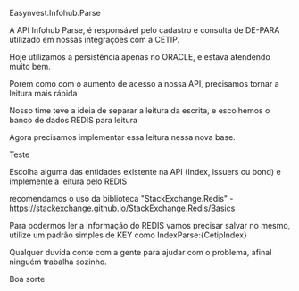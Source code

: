 Easynvest.Infohub.Parse

A API Infohub Parse, é responsável pelo cadastro e consulta de DE-PARA
utilizado em nossas integrações com a CETIP.

Hoje utilizamos a persistência apenas no ORACLE, e estava atendendo muito bem.

Porem como com o aumento de acesso a nossa API, precisamos tornar a leitura mais rápida

Nosso time teve a ideia de separar a leitura da escrita, e escolhemos o banco de dados REDIS para leitura

Agora precisamos implementar essa leitura nessa nova base.

Teste

Escolha alguma das entidades existente na API (Index, issuers ou bond) e implemente a leitura pelo REDIS

recomendamos o uso da biblioteca "StackExchange.Redis" - https://stackexchange.github.io/StackExchange.Redis/Basics

Para podermos ler a informação do REDIS vamos precisar salvar no mesmo, utilize um padrão simples de KEY como IndexParse:{CetipIndex}

Qualquer duvida conte com a gente para ajudar com o problema, afinal ninguém trabalha sozinho.

Boa sorte
